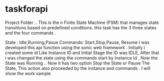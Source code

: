 # taskforapi

Project Folder .. This is the n Finite State Machine (FSM) that manages state transitions based on
predefined conditions.
this task has the 3 three states and the four commands .

State : Idle,Running,Pasue 
Commands: Start,Stop,Pause, Resume 
I was developed this api function using the sonic web framework . Initially i created some id Like Instance ID and Initial Stage the ID was IDLE, After that i was changed the state using the commands start by Instance Id , Now the State was Running .. Now it has two option Stop the State or Pause The State, This action also proceeded by the instance and commands . I will show the work sample 
